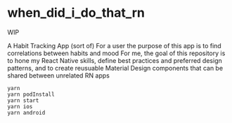 # when_did_i_do_that_rn

WIP

A Habit Tracking App (sort of) 
For a user the purpose of this app is to find correlations between habits and mood 
For me, the goal of this repository is to hone my React Native skills, define best practices and preferred design patterns, and to create reusuable Material Design components that can be shared between unrelated RN apps


```
yarn
yarn podInstall
yarn start
yarn ios
yarn android
```
